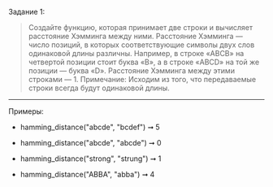 Задание 1:
> Создайте функцию, которая принимает две строки и вычисляет расстояние Хэмминга между ними.
Расстояние Хэмминга — число позиций, в которых соответствующие символы двух слов одинаковой длины различны.
Например, в строке «ABCB» на четвертой позиции стоит буква «B», а в строке «ABCD» на той же позиции — буква «D».
Расстояние Хэмминга между этими строками — 1.
Примечание: Исходим из того, что передаваемые строки всегда будут одинаковой длины.
___
Примеры:
- hamming_distance("abcde", "bcdef") ➞ 5


- hamming_distance("abcde", "abcde") ➞ 0


- hamming_distance("strong", "strung") ➞ 1


- hamming_distance("ABBA", "abba") ➞ 4

